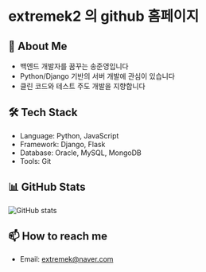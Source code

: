 # extremek2 의 github 홈페이지
## 👋 About Me
- 백엔드 개발자를 꿈꾸는 송준영입니다
- Python/Django 기반의 서버 개발에 관심이 있습니다
- 클린 코드와 테스트 주도 개발을 지향합니다

## 🛠 Tech Stack
- Language: Python, JavaScript
- Framework: Django, Flask
- Database: Oracle, MySQL, MongoDB
- Tools: Git

## 📊 GitHub Stats
![GitHub stats](이미지주소)

## 📫 How to reach me
- Email: extremek@naver.com
